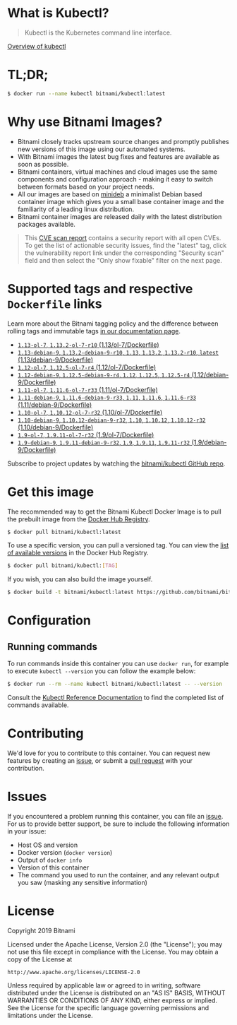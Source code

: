 
# What is Kubectl?

> Kubectl is the Kubernetes command line interface.

[Overview of kubectl](https://kubernetes.io/docs/reference/kubectl/overview/)

# TL;DR;

```bash
$ docker run --name kubectl bitnami/kubectl:latest
```

# Why use Bitnami Images?

* Bitnami closely tracks upstream source changes and promptly publishes new versions of this image using our automated systems.
* With Bitnami images the latest bug fixes and features are available as soon as possible.
* Bitnami containers, virtual machines and cloud images use the same components and configuration approach - making it easy to switch between formats based on your project needs.
* All our images are based on [minideb](https://github.com/bitnami/minideb) a minimalist Debian based container image which gives you a small base container image and the familiarity of a leading linux distribution.
* Bitnami container images are released daily with the latest distribution packages available.


> This [CVE scan report](https://quay.io/repository/bitnami/kubectl?tab=tags) contains a security report with all open CVEs. To get the list of actionable security issues, find the "latest" tag, click the vulnerability report link under the corresponding "Security scan" field and then select the "Only show fixable" filter on the next page.

# Supported tags and respective `Dockerfile` links

Learn more about the Bitnami tagging policy and the difference between rolling tags and immutable tags [in our documentation page](https://docs.bitnami.com/containers/how-to/understand-rolling-tags-containers/).


* [`1.13-ol-7`, `1.13.2-ol-7-r10` (1.13/ol-7/Dockerfile)](https://github.com/bitnami/bitnami-docker-kubectl/blob/1.13.2-ol-7-r10/1.13/ol-7/Dockerfile)
* [`1.13-debian-9`, `1.13.2-debian-9-r10`, `1.13`, `1.13.2`, `1.13.2-r10`, `latest` (1.13/debian-9/Dockerfile)](https://github.com/bitnami/bitnami-docker-kubectl/blob/1.13.2-debian-9-r10/1.13/debian-9/Dockerfile)
* [`1.12-ol-7`, `1.12.5-ol-7-r4` (1.12/ol-7/Dockerfile)](https://github.com/bitnami/bitnami-docker-kubectl/blob/1.12.5-ol-7-r4/1.12/ol-7/Dockerfile)
* [`1.12-debian-9`, `1.12.5-debian-9-r4`, `1.12`, `1.12.5`, `1.12.5-r4` (1.12/debian-9/Dockerfile)](https://github.com/bitnami/bitnami-docker-kubectl/blob/1.12.5-debian-9-r4/1.12/debian-9/Dockerfile)
* [`1.11-ol-7`, `1.11.6-ol-7-r33` (1.11/ol-7/Dockerfile)](https://github.com/bitnami/bitnami-docker-kubectl/blob/1.11.6-ol-7-r33/1.11/ol-7/Dockerfile)
* [`1.11-debian-9`, `1.11.6-debian-9-r33`, `1.11`, `1.11.6`, `1.11.6-r33` (1.11/debian-9/Dockerfile)](https://github.com/bitnami/bitnami-docker-kubectl/blob/1.11.6-debian-9-r33/1.11/debian-9/Dockerfile)
* [`1.10-ol-7`, `1.10.12-ol-7-r32` (1.10/ol-7/Dockerfile)](https://github.com/bitnami/bitnami-docker-kubectl/blob/1.10.12-ol-7-r32/1.10/ol-7/Dockerfile)
* [`1.10-debian-9`, `1.10.12-debian-9-r32`, `1.10`, `1.10.12`, `1.10.12-r32` (1.10/debian-9/Dockerfile)](https://github.com/bitnami/bitnami-docker-kubectl/blob/1.10.12-debian-9-r32/1.10/debian-9/Dockerfile)
* [`1.9-ol-7`, `1.9.11-ol-7-r32` (1.9/ol-7/Dockerfile)](https://github.com/bitnami/bitnami-docker-kubectl/blob/1.9.11-ol-7-r32/1.9/ol-7/Dockerfile)
* [`1.9-debian-9`, `1.9.11-debian-9-r32`, `1.9`, `1.9.11`, `1.9.11-r32` (1.9/debian-9/Dockerfile)](https://github.com/bitnami/bitnami-docker-kubectl/blob/1.9.11-debian-9-r32/1.9/debian-9/Dockerfile)

Subscribe to project updates by watching the [bitnami/kubectl GitHub repo](https://github.com/bitnami/bitnami-docker-kubectl).

# Get this image

The recommended way to get the Bitnami Kubectl Docker Image is to pull the prebuilt image from the [Docker Hub Registry](https://hub.docker.com/r/bitnami/kubectl).

```bash
$ docker pull bitnami/kubectl:latest
```

To use a specific version, you can pull a versioned tag. You can view the [list of available versions](https://hub.docker.com/r/bitnami/kubectl/tags/) in the Docker Hub Registry.

```bash
$ docker pull bitnami/kubectl:[TAG]
```

If you wish, you can also build the image yourself.

```bash
$ docker build -t bitnami/kubectl:latest https://github.com/bitnami/bitnami-docker-kubectl.git
```

# Configuration

## Running commands

To run commands inside this container you can use `docker run`, for example to execute `kubectl --version` you can follow the example below:

```bash
$ docker run --rm --name kubectl bitnami/kubectl:latest -- --version
```

Consult the [Kubectl Reference Documentation](https://kubernetes.io/docs/reference/generated/kubectl/kubectl-commands) to find the completed list of commands available.

# Contributing

We'd love for you to contribute to this container. You can request new features by creating an [issue](https://github.com/bitnami/bitnami-docker-kubectl/issues), or submit a [pull request](https://github.com/bitnami/bitnami-docker-kubectl/pulls) with your contribution.

# Issues

If you encountered a problem running this container, you can file an [issue](https://github.com/bitnami/bitnami-docker-kubectl/issues). For us to provide better support, be sure to include the following information in your issue:

- Host OS and version
- Docker version (`docker version`)
- Output of `docker info`
- Version of this container
- The command you used to run the container, and any relevant output you saw (masking any sensitive information)

# License

Copyright 2019 Bitnami

Licensed under the Apache License, Version 2.0 (the "License");
you may not use this file except in compliance with the License.
You may obtain a copy of the License at

    http://www.apache.org/licenses/LICENSE-2.0

Unless required by applicable law or agreed to in writing, software
distributed under the License is distributed on an "AS IS" BASIS,
WITHOUT WARRANTIES OR CONDITIONS OF ANY KIND, either express or implied.
See the License for the specific language governing permissions and
limitations under the License.
